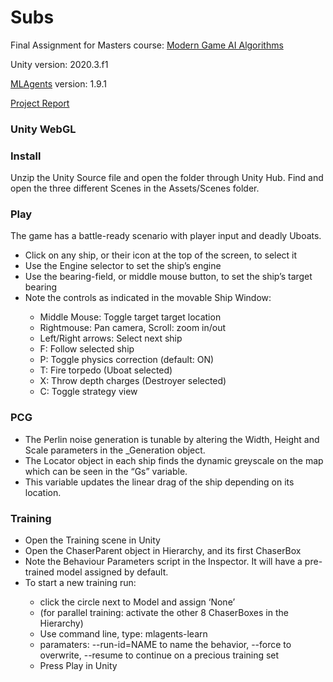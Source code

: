 # Subs

Final Assignment for Masters course: [Modern Game AI Algorithms](https://studiegids.universiteitleiden.nl/courses/98799/modern-game-ai-algorithms)

Unity version: 2020.3.f1

[MLAgents](https://github.com/Unity-Technologies/ml-agents) version: 1.9.1

[Project Report](https://drive.google.com/file/d/1ayQ4Lkly29q4ofP5zjz57u9UhYBNetSD/view?usp=sharing)

### Unity WebGL



### Install
Unzip the Unity Source file and open the folder through Unity Hub.
Find and open the three different Scenes in the Assets/Scenes folder.


### Play
The game has a battle-ready scenario with player input and deadly Uboats.
<ul>
 <li>Click on any ship, or their icon at the top of the screen, to select it</li>
 <li>Use the Engine selector to set the ship’s engine</li>
 <li>Use the bearing-field, or middle mouse button, to set the ship’s target bearing</li>
 <li>Note the controls as indicated in the movable Ship Window:</li>
  <ul>
 <li>Middle Mouse: Toggle target target location</li>
<li> Rightmouse: Pan camera, Scroll: zoom in/out</li>
<li> Left/Right arrows: Select next ship</li>
<li> F: Follow selected ship</li>
<li> P: Toggle physics correction (default: ON)</li>
<li> T: Fire torpedo (Uboat selected)</li>
<li> X: Throw depth charges (Destroyer selected)</li>
<li> C: Toggle strategy view</li>
  </ul>
 </ul>
 
### PCG
<ul>
<li>The Perlin noise generation is tunable by altering the Width, Height and Scale
parameters in the _Generation object.</li>
<li>The Locator object in each ship finds the dynamic greyscale on the map which can
be seen in the “Gs” variable.</li>
 <li>This variable updates the linear drag of the ship depending on its location.</li>
 </ul>
 
### Training
<ul>
<li>Open the Training scene in Unity</li>
<li>Open the ChaserParent object in Hierarchy, and its first ChaserBox</li>
 <li>Note the Behaviour Parameters script in the Inspector. It will have a pre-trained model assigned by default. </li>
 <li>To start a new training run:</li>
 <ul>
 <li> click the circle next to Model and assign ‘None’</li>
 <li>(for parallel training: activate the other 8 ChaserBoxes in the Hierarchy)</li>
 <li>Use command line, type: mlagents-learn</li>
  <li>paramaters: --run-id=NAME to name the behavior, --force to overwrite, --resume to
continue on a precious training set</li>
  <li>Press Play in Unity</li>
 </ul>
